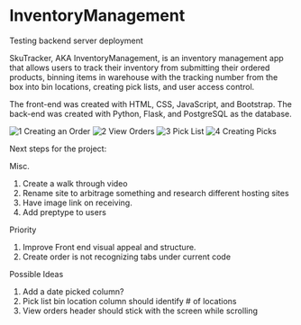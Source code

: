 
# InventoryManagement
Testing backend server deployment


SkuTracker, AKA InventoryManagement, is an inventory management app that allows users to track their inventory from submitting their ordered products, binning items in warehouse with the tracking number from the box into bin locations, creating pick lists, and user access control.

The front-end was created with HTML, CSS, JavaScript, and Bootstrap. The back-end was created with Python, Flask, and PostgreSQL as the database. 

![1 Creating an Order](https://user-images.githubusercontent.com/66417986/124663655-5ea14080-de78-11eb-9bfc-ae93bf630250.jpg)
![2 View Orders](https://user-images.githubusercontent.com/66417986/124663656-5ea14080-de78-11eb-860c-21dbd2eae501.jpg)
![3 Pick List](https://user-images.githubusercontent.com/66417986/124663658-5f39d700-de78-11eb-9b51-d83bbf59009a.jpg)
![4 Creating Picks](https://user-images.githubusercontent.com/66417986/124663659-5f39d700-de78-11eb-98d0-4348b0b1bec3.jpg)







Next steps for the project:

Misc.
1. Create a walk through video
2. Rename site to arbitrage something and research different hosting sites
3. Have image link on receiving.
4. Add preptype to users

Priority
1. Improve Front end visual appeal and structure.
2. Create order is not recognizing tabs under current code

Possible Ideas
1. Add a date picked column?
2. Pick list bin location column should identify # of locations
3. View orders header should stick with the screen while scrolling
